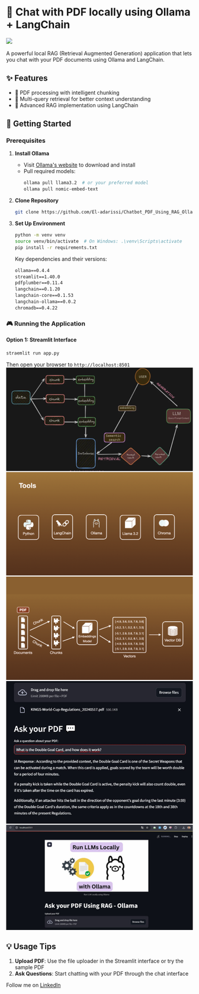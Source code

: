 # 🤖 Chat with PDF locally using Ollama + LangChain
<img src='./images/home.png'><img/>

A powerful local RAG (Retrieval Augmented Generation) application that lets you chat with your PDF documents using Ollama and LangChain.



## ✨ Features

- 📄 PDF processing with intelligent chunking
- 🧠 Multi-query retrieval for better context understanding
- 🎯 Advanced RAG implementation using LangChain


## 🚀 Getting Started

### Prerequisites

1. **Install Ollama**
   - Visit [Ollama's website](https://ollama.ai) to download and install
   - Pull required models:
     ```bash
     ollama pull llama3.2  # or your preferred model
     ollama pull nomic-embed-text
     ```

2. **Clone Repository**
   ```bash
   git clone https://github.com/El-adarissi/Chatbot_PDF_Using_RAG_Ollama_locally-
   ```

3. **Set Up Environment**
   ```bash
   python -m venv venv
   source venv/bin/activate  # On Windows: .\venv\Scripts\activate
   pip install -r requirements.txt
   ```

   Key dependencies and their versions:
   ```txt
   ollama==0.4.4
   streamlit==1.40.0
   pdfplumber==0.11.4
   langchain==0.1.20
   langchain-core==0.1.53
   langchain-ollama==0.0.2
   chromadb==0.4.22
   ```

### 🎮 Running the Application

#### Option 1: Streamlit Interface
```bash
straemlit run app.py
```
Then open your browser to `http://localhost:8501`
<img src='./Images/Rag.png'></img>
<img src='./Images/Tools.png'></img>
<img src='./Images/Pre-processing.png'></img>
<img src='./Images/QA.jpg'></img>
<img src='./Images/home.jpg'></img>

## 💡 Usage Tips

1. **Upload PDF**: Use the file uploader in the Streamlit interface or try the sample PDF
2. **Ask Questions**: Start chatting with your PDF through the chat interface


Follow me on [LinkedIn](https://www.linkedin.com/in/abdelazizel-adarissi/)
